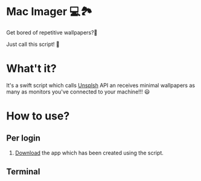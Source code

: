 
# Mac Imager 💻🏞

Get bored of repetitive wallpapers?🫣

Just call this script! 🫡


# What't it?

It's a swift script which calls [Unsplsh](unsplash.com) API an receives minimal wallpapers as many as monitors you've connected to your machine!!! 😃

# How to use?

## Per login
1. [Download]() the app which has been created using the script.
## Terminal
